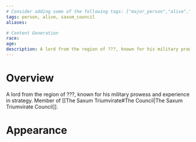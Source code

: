 ```yaml
---
# Consider adding some of the following tags: ["major_person","alive","dead"]
tags: person, alive, saxum_council
aliases:

# Content Generation
race:
age:
description: A lord from the region of ???, known for his military prowess and experience in strategy.
---
```

# Overview
A lord from the region of ???, known for his military prowess and experience in strategy. Member of [[The Saxum Triumvirate#The Council|The Saxum Triumvirate Council]].
# Appearance

